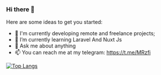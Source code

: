 ### Hi there 👋

Here are some ideas to get you started:

- 🔭 I'm currently developing remote and freelance projects;
- 🌱 I’m currently learning Laravel And Nuxt Js
- 💬 Ask me about anything
- 📫 You can reach me at my telegram: https://t.me/MRzfi


[![Top Langs](https://github-readme-stats.vercel.app/api/top-langs/?username=mrzf833)](https://github.com/anuraghazra/github-readme-stats)
